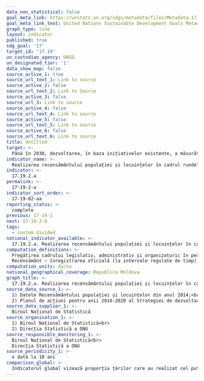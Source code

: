 ```yaml
---
data_non_statistical: false
goal_meta_link: https://unstats.un.org/sdgs/metadata/files/Metadata-17-19-02a.pdf
goal_meta_link_text: United Nations Sustainable Development Goals Metadata (pdf 468kB)
graph_type: line
layout: indicator
published: true
sdg_goal: '17'
target_id: '17.19'
un_custodian_agency: UNSD
un_designated_tier: '1'
data_show_map: false
source_active_1: true
source_url_text_1: Link to source
source_active_2: false
source_url_text_2: Link to Source
source_active_3: false
source_url_3: Link to source
source_active_4: false
source_url_text_4: Link to source
source_active_5: false
source_url_text_5: Link to source
source_active_6: false
source_url_text_6: Link to source
title: Untitled
target: >-
  Până în 2030, dezvoltarea, în baza inițiativelor existente, a măsurătorilor progresului privind dezvoltarea durabilă care complementează produsul intern brut, și oferă suport pentru dezvoltarea capacităților statistice în țările în curs de dezvoltare
indicator_name: >-
  Realizarea recensământului populației și locuințelor în cadrul rundelor 2020 și 2030
indicator: >-
  17.19.2.a
permalink: >-
  17-19-2-a
indicator_sort_order: >-
  17-19-02-aa
reporting_status: >-
  complete
previous: 17-19-1
next: 17-19-2-b
tags:
  - custom.divided
national_indicator_available: >-
  17.19.2.a. Realizarea recensământului populației și locuințelor în cadrul rundelor 2020 și 2030
computation_definitions: >-
  Pregătirea cadrului legislativ, administrativ și organizatoric în perspectiva organizării viitorului recensământ al populației și locuințelor din Republica Moldova pentru rundele 2020 și 2030.<br> 
  Recensământ – înregistrarea oficială (la intervale regulate de timp) a populației și a locuințelor la nivel național, regional și a fiecărei localități din țară, împreună cu un număr selectat de caracteristici demografice și sociale ale populației și ale condițiilor de trai (Legea nr. 90/2012  cu privire la recensământul populației și al locuințelor din  Republica Moldova în anul 2014)
computation_units: da/nu
national_geographical_coverage: Republica Moldova
graph_title: >-
  17.19.2.a. Realizarea recensământului populației și locuințelor în cadrul rundelor 2020 și 2030
source_data_source_1: >-
  1) Datele Recensământului populației și locuințelor din anul 2014;<br> 
  2) Planul de acțiuni pentru anii 2016-2020 al Strategiei de dezvoltare a sistemului statistic național (acțiunea 2.4., subacț. 2.4.2.)
source_data_supplier_1: >-
  Biroul Național de Statistică
source_organisation_1: >-
  1) Biroul Național de Statistică<br> 
  2) Direcția Statistică a ONU
source_responsible_monitoring_1: >-
  Biroul Național de Statistică<br> 
  Direcția Statistică a ONU
source_periodicity_1: >-
  o dată la 10 ani
comparison_global: >-
  Indicatorul global vizează proporția țărilor care au realizat cel puțin o dată la 10 ani un recensământ al populației și locuințelor. Indicatorul național constituie o parte a indicatorului global.
---
```

